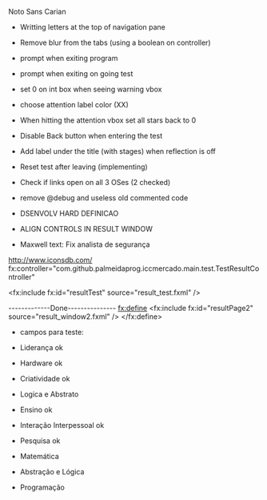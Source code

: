 Noto Sans Carian 

- Writting letters at the top of navigation pane
- Remove blur from the tabs (using a boolean on controller)
- prompt when exiting program
- prompt when exiting on going test
- set 0 on int box when seeing warning vbox
- choose attention label color (XX)
- When hitting the attention vbox set all stars back to 0
- Disable Back button when entering the test
- Add label under the title (with stages) when reflection is off
- Reset test after leaving (implementing)
- Check if links open on all 3 OSes (2 checked)

- remove @debug and useless old commented code
- DSENVOLV HARD DEFINICAO 
- ALIGN CONTROLS IN RESULT WINDOW


- Maxwell text: Fix analista de segurança 


http://www.iconsdb.com/
fx:controller="com.github.palmeidaprog.iccmercado.main.test.TestResultController"

<fx:include fx:id="resultTest" source="result_test.fxml" />

-------------Done---------------
                   <fx:define>
                       <fx:include fx:id="resultPage2" source="result_window2.fxml" />
                   </fx:define>
* campos para teste:

- Liderança ok
- Hardware ok
- Criatividade ok 
- Logica e Abstrato
 
- Ensino ok
- Interação Interpessoal ok
- Pesquisa ok

- Matemática
- Abstração e Lógica

- Programação